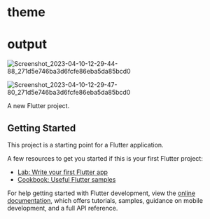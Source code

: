 # theme
# output
![Screenshot_2023-04-10-12-29-44-88_271d5e746ba3d6fcfe86eba5da85bcd0](https://user-images.githubusercontent.com/104633827/230908872-3aa5b021-881b-43b4-8cc1-8658dec0c6da.jpg)

![Screenshot_2023-04-10-12-29-47-80_271d5e746ba3d6fcfe86eba5da85bcd0](https://user-images.githubusercontent.com/104633827/230908891-e0841fc5-88c2-4dd6-b97a-803855e83cf5.jpg)



A new Flutter project.

## Getting Started

This project is a starting point for a Flutter application.

A few resources to get you started if this is your first Flutter project:

- [Lab: Write your first Flutter app](https://docs.flutter.dev/get-started/codelab)
- [Cookbook: Useful Flutter samples](https://docs.flutter.dev/cookbook)

For help getting started with Flutter development, view the
[online documentation](https://docs.flutter.dev/), which offers tutorials,
samples, guidance on mobile development, and a full API reference.
